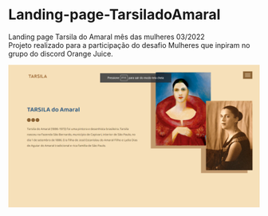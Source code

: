 # Landing-page-TarsiladoAmaral
Landing page Tarsila do Amaral mês das mulheres 03/2022  
Projeto realizado para a participação do desafio Mulheres que 
inpiram no grupo do discord Orange Juice.  

<img src="imagens/capa.png" alt="capa">
